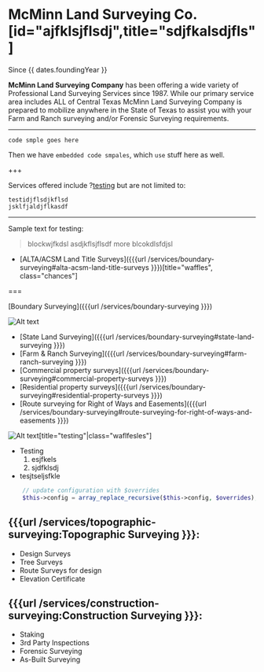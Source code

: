# McMinn Land Surveying Co.[id="ajfklsjflsdj",title="sdjfkalsdjfls"]

Since {{ dates.foundingYear }}

__McMinn Land Surveying Company__ has been offering a wide variety of Professional Land Surveying Services since 1987. While our primary service area includes ALL of Central Texas McMinn Land Surveying Company is prepared to mobilize anywhere in the State of Texas to assist you with your Farm and Ranch surveying and/or Forensic Surveying requirements.

---

`code smple goes here`

Then we have `embedded code smpales`, which `use` stuff here as well.

+++

Services offered include ?[testing](yaerhD) but are not limited to:

    testidjflsdjkflsd
    jsklfjaldjflkasdf

---

Sample text for <span wafflesfdsd>testing</span>:

> blockwjfkdsl asdjkflsjflsdf
> more blcokdlsfdjsl

- [ALTA/ACSM Land Title Surveys]({{{url /services/boundary-surveying#alta-acsm-land-title-surveys }}})[title="waffles", class="chances"]

===

<div class="span third">
[Boundary Surveying]({{{url /services/boundary-surveying }}})

![Alt text](/path/to/img.jpg)

- [State Land Surveying]({{{url /services/boundary-surveying#state-land-surveying }}})
- [Farm &amp; Ranch Surveying]({{{url /services/boundary-surveying#farm-ranch-surveying }}})
- [Commercial property surveys]({{{url /services/boundary-surveying#commercial-property-surveys }}})
- [Residential property surveys]({{{url /services/boundary-surveying#residential-property-surveys }}})
- [Route surveying for Right of Ways and Easements]({{{url /services/boundary-surveying#route-surveying-for-right-of-ways-and-easements }}})
</div>


![Alt text](/path/to/img.jpg)[title="testing"|class="waflfesles"]


- Testing
  1. esjfkels
  2. sjdfklsdj
- tesjtseljsfkle


```php
    // update configuration with $overrides
    $this->config = array_replace_recursive($this->config, $overrides);
```

## {{{url /services/topographic-surveying:Topographic Surveying }}}:
- Design Surveys
- Tree Surveys
- Route Surveys for design
- Elevation Certificate

## {{{url /services/construction-surveying:Construction Surveying }}}:
- Staking
- 3rd Party Inspections
- Forensic Surveying
- As-Built Surveying
